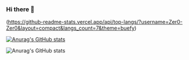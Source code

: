 ### Hi there 👋

<!--
**Zer0-Zer0/Zer0-Zer0** is a ✨ _special_ ✨ repository because its `README.md` (this file) appears on your GitHub profile.

Here are some ideas to get you started:

- 🔭 I’m currently working on ...
- 🌱 I’m currently learning ...
- 👯 I’m looking to collaborate on ...
- 🤔 I’m looking for help with ...
- 💬 Ask me about ...
- 📫 How to reach me: ...
- 😄 Pronouns: ...
- ⚡ Fun fact: ...
-->
(https://github-readme-stats.vercel.app/api/top-langs/?username=Zer0-Zer0&layout=compact&langs_count=7&theme=buefy)

[![Anurag's GitHub stats](https://github-readme-stats.vercel.app/api?username=Zer0-Zer0)](https://github.com/anuraghazra/github-readme-stats)

![Anurag's GitHub stats](https://github-readme-stats.vercel.app/api?username=Zer0-Zer0&show_icons=true)
